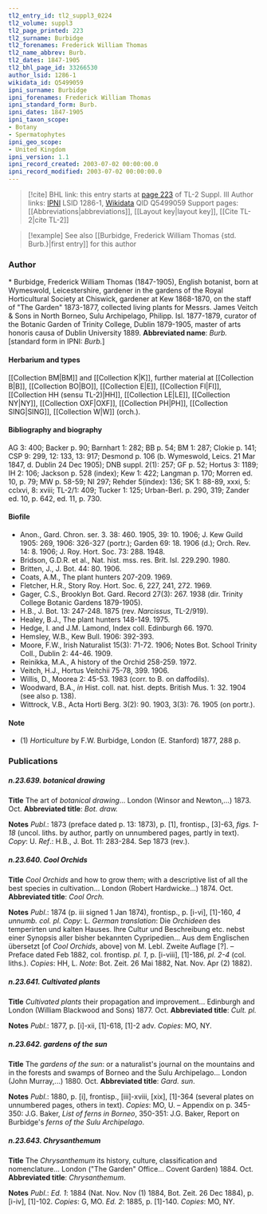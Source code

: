 ```yaml
---
tl2_entry_id: tl2_suppl3_0224
tl2_volume: suppl3
tl2_page_printed: 223
tl2_surname: Burbidge
tl2_forenames: Frederick William Thomas
tl2_name_abbrev: Burb.
tl2_dates: 1847-1905
tl2_bhl_page_id: 33266530
author_lsid: 1286-1
wikidata_id: Q5499059
ipni_surname: Burbidge
ipni_forenames: Frederick William Thomas
ipni_standard_form: Burb.
ipni_dates: 1847-1905
ipni_taxon_scope: 
- Botany
- Spermatophytes
ipni_geo_scope: 
- United Kingdom
ipni_version: 1.1
ipni_record_created: 2003-07-02 00:00:00.0
ipni_record_modified: 2003-07-02 00:00:00.0
---
```


> [!cite] BHL link: this entry starts at [page 223](https://www.biodiversitylibrary.org/page/33266530) of TL-2 Suppl. III
> Author links: [IPNI](https://www.ipni.org/a/1286-1) LSID 1286-1, [Wikidata](https://www.wikidata.org/wiki/Q5499059) QID Q5499059
> Support pages: [[Abbreviations|abbreviations]], [[Layout key|layout key]], [[Cite TL-2|cite TL-2]]

> [!example] See also [[Burbidge, Frederick William Thomas {std. Burb.}|first entry]] for this author

### Author

\* Burbidge, Frederick William Thomas (1847-1905), English botanist, born at Wymeswold, Leicestershire, gardener in the gardens of the Royal Horticultural Society at Chiswick, gardener at Kew 1868-1870, on the staff of "The Garden" 1873-1877, collected living plants for Messrs. James Veitch & Sons in North Borneo, Sulu Archipelago, Philipp. Isl. 1877-1879, curator of the Botanic Garden of Trinity College, Dublin 1879-1905, master of arts honoris causa of Dublin University 1889. 
**Abbreviated name**: *Burb.* \[standard form in IPNI: *Burb.*\]

#### Herbarium and types

[[Collection BM|BM]] and [[Collection K|K]], further material at [[Collection B|B]], [[Collection BO|BO]], [[Collection E|E]], [[Collection FI|FI]], [[Collection HH (sensu TL-2)|HH]], [[Collection LE|LE]], [[Collection NY|NY]], [[Collection OXF|OXF]], [[Collection PH|PH]], [[Collection SING|SING]], [[Collection W|W]] (orch.).

#### Bibliography and biography

AG 3: 400; Backer p. 90; Barnhart 1: 282; BB p. 54; BM 1: 287; Clokie p. 141; CSP 9: 299, 12: 133, 13: 917; Desmond p. 106 (b. Wymeswold, Leics. 21 Mar 1847, d. Dublin 24 Dec 1905); DNB suppl. 2(1): 257; GF p. 52; Hortus 3: 1189; IH 2: 106; Jackson p. 528 (index); Kew 1: 422; Langman p. 170; Morren ed. 10, p. 79; MW p. 58-59; NI 297; Rehder 5(index): 136; SK 1: 88-89, xxxi, 5: cclxvi, 8: xviii; TL-2/1: 409; Tucker 1: 125; Urban-Berl. p. 290, 319; Zander ed. 10, p. 642, ed. 11, p. 730.

#### Biofile

- Anon., Gard. Chron. ser. 3. 38: 460. 1905, 39: 10. 1906; J. Kew Guild 1905: 269, 1906: 326-327 (portr.); Garden 69: 18. 1906 (d.); Orch. Rev. 14: 8. 1906; J. Roy. Hort. Soc. 73: 288. 1948.
- Bridson, G.D.R. et al., Nat. hist. mss. res. Brit. Isl. 229.290. 1980.
- Britten, J., J. Bot. 44: 80. 1906.
- Coats, A.M., The plant hunters 207-209. 1969.
- Fletcher, H.R., Story Roy. Hort. Soc. 6, 227, 241, 272. 1969.
- Gager, C.S., Brooklyn Bot. Gard. Record 27(3): 267. 1938 (dir. Trinity College Botanic Gardens 1879-1905).
- H.B., J. Bot. 13: 247-248. 1875 (rev. *Narcissus*, TL-2/919).
- Healey, B.J., The plant hunters 148-149. 1975.
- Hedge, I. and J.M. Lamond, Index coll. Edinburgh 66. 1970.
- Hemsley, W.B., Kew Bull. 1906: 392-393.
- Moore, F.W., Irish Naturalist 15(3): 71-72. 1906; Notes Bot. School Trinity Coll., Dublin 2: 44-46. 1909.
- Reinikka, M.A., A history of the Orchid 258-259. 1972.
- Veitch, H.J., Hortus Veitchii 75-78, 399. 1906.
- Willis, D., Moorea 2: 45-53. 1983 (corr. to B. on daffodils).
- Woodward, B.A., *in* Hist. coll. nat. hist. depts. British Mus. 1: 32. 1904 (see also p. 138).
- Wittrock, V.B., Acta Horti Berg. 3(2): 90. 1903, 3(3): 76. 1905 (on portr.).

#### Note

- (1) *Horticulture* by F.W. Burbidge, London (E. Stanford) 1877, 288 p.

### Publications

##### n.23.639. botanical drawing

**Title**
The art of *botanical drawing*... London (Winsor and Newton,...) 1873. Oct.
**Abbreviated title**: *Bot. draw.*

**Notes**
*Publ*.: 1873 (preface dated p. 13: 1873), p. \[1\], frontisp., \[3\]-63, *figs. 1-18* (uncol. liths. by author, partly on unnumbered pages, partly in text). *Copy*: U.
*Ref*.: H.B., J. Bot. 11: 283-284. Sep 1873 (rev.).

##### n.23.640. Cool Orchids

**Title**
*Cool Orchids* and how to grow them; with a descriptive list of all the best species in cultivation... London (Robert Hardwicke...) 1874. Oct.
**Abbreviated title**: *Cool Orch.*

**Notes**
*Publ*.: 1874 (p. iii signed 1 Jan 1874), frontisp., p. \[i-vi\], \[1\]-160, *4 unnumb. col. pl. Copy*: L.
*German translation*: Die *Orchideen* des temperirten und kalten Hauses. Ihre Cultur und Beschreibung etc. nebst einer Synopsis aller bisher bekannten Cypripedien... Aus dem Englischen übersetzt \[of *Cool Orchids*, above\] von M. Lebl. Zweite Auflage \[?\]. – Preface dated Feb 1882, col. frontisp. *pl. 1*, p. \[i-viii\], \[1\]-186, *pl. 2-4* (col. liths.). *Copies*: HH, L.
*Note*: Bot. Zeit. 26 Mai 1882, Nat. Nov. Apr (2) 1882).

##### n.23.641. Cultivated plants

**Title**
*Cultivated plants* their propagation and improvement... Edinburgh and London (William Blackwood and Sons) 1877. Oct.
**Abbreviated title**: *Cult. pl.*

**Notes**
*Publ*.: 1877, p. \[i\]-xii, \[1\]-618, \[1\]-2 adv. *Copies*: MO, NY.

##### n.23.642. gardens of the sun

**Title**
The *gardens of the sun*: or a naturalist's journal on the mountains and in the forests and swamps of Borneo and the Sulu Archipelago... London (John Murray,...) 1880. Oct.
**Abbreviated title**: *Gard. sun*.

**Notes**
*Publ*.: 1880, p. \[i\], frontisp., \[iii\]-xviii, \[xix\], \[1\]-364 (several plates on unnumbered pages, others in text). *Copies*: MO, U. – Appendix on p. 345-350: J.G. Baker, *List of ferns in Borneo*, 350-351: J.G. Baker, Report on Burbidge's *ferns of the Sulu Archipelago*.

##### n.23.643. Chrysanthemum

**Title**
The *Chrysanthemum* its history, culture, classification and nomenclature... London ("The Garden" Office... Covent Garden) 1884. Oct.
**Abbreviated title**: *Chrysanthemum*.

**Notes**
*Publ*.: *Ed. 1*: 1884 (Nat. Nov. Nov (1) 1884, Bot. Zeit. 26 Dec 1884), p. \[i-iv\], \[1\]-102. *Copies*: G, MO.
*Ed. 2*: 1885, p. \[1\]-140. *Copies*: MO, NY.

